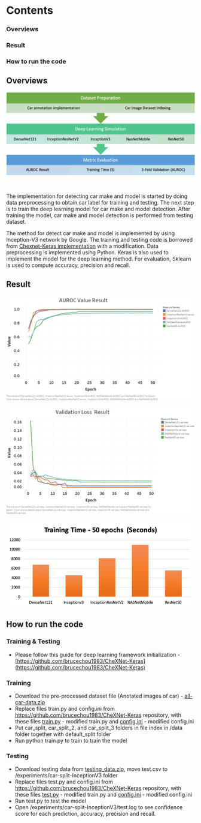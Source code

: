 
# Contents

<h3><a="https://github.com/satriabw/AIforSEAComputerVision#overviews-1">Overviews</a></h3>
<h3><a="https://github.com/satriabw/AIforSEAComputerVision#result-1">Result</a></h3>
<h3><a="https://github.com/satriabw/AIforSEAComputerVision#how-to-run-code-1">How to run the code</a></h3>

## Overviews

![alt_text](images/preview_process.png "preview")

<br/>

The implementation for detecting car make and model is started by doing data preprocessing to obtain car label for training and testing. The next step is to train the deep learning model for car make and model detection. After training the model, car make and model detection is performed from testing dataset.

The method for detect car make and model is implemented by using Inception-V3 network by Google. The training and testing code is borrowed from [Chexnet-Keras implementation](https://github.com/brucechou1983/CheXNet-Keras) with a modification.  Data preprocessing is implemented using Python. Keras is also used to implement the model for the deep learning method. For evaluation, Sklearn is used to compute accuracy, precision and recall.


## Result


![alt_text](images/auroc.png "auroc")

![alt_text](images/mean-loss.png "mean-loss")

![alt_text](images/time.png "time")



## How to run the code
### Training & Testing
*   Please follow this guide for deep learning framework initialization - [https://github.com/brucechou1983/CheXNet-Keras](https://github.com/brucechou1983/CheXNet-Keras) 

### Training
*   Download the pre-processed dataset file (Anotated images of car) - [all-car-data.zip](https://drive.google.com/file/d/1nEsxR8dGAqcrEb7TCYufpTI7amNjza1N/view?usp=sharing)
*   Replace files train.py and config.ini from https://github.com/brucechou1983/CheXNet-Keras repository, with these files   [train.py](https://github.com/satriabw/AIforSEAComputerVision/blob/master/test.py) - modified train.py and [config.ini](https://github.com/satriabw/AIforSEAComputerVision/blob/master/config/train/config.ini) - modified config.ini
*   Put car_split, car_split_2, and car_split_3 folders in file index in /data folder together with default_split folder
*   Run python train.py to train to train the model

### Testing
*   Download testing data from [testing_data.zip](https://www.dropbox.com/sh/jyhtjeam3xy55ts/AABayG6hGNjSoGw-HZs954ipa?dl=0), move test.csv to /experiments/car-split-InceptionV3 folder
*   Replace files test.py and config.ini from https://github.com/brucechou1983/CheXNet-Keras repository, with these files [test.py](https://github.com/satriabw/AIforSEAComputerVision/blob/master/test.py) - modified train.py and [config.ini](https://github.com/satriabw/AIforSEAComputerVision/blob/master/config/test/config.ini) - modified config.ini
*   Run test.py to test the model
*   Open /experiments/car-split-InceptionV3/test.log to see confidence score for each prediction, accuracy, precision and recall.

